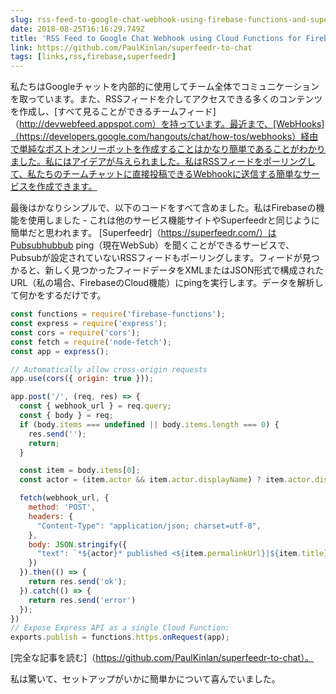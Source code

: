 ```yaml
---
slug: rss-feed-to-google-chat-webhook-using-firebase-functions-and-superfeedr
date: 2018-08-25T16:16:29.749Z
title: 'RSS Feed to Google Chat Webhook using Cloud Functions for Firebase and Superfeedr'
link: https://github.com/PaulKinlan/superfeedr-to-chat
tags: [links,rss,firebase,superfeedr]
---
```

私たちはGoogleチャットを内部的に使用してチーム全体でコミュニケーションを取っています。また、RSSフィードを介してアクセスできる多くのコンテンツを作成し、[すべて見ることができるチームフィード]（http://devwebfeed.appspot.com）を持っています。最近まで、[WebHooks]（https://developers.google.com/hangouts/chat/how-tos/webhooks）経由で単純なポストオンリーボットを作成することはかなり簡単であることがわかりました。私にはアイデアが与えられました。私はRSSフィードをポーリングして、私たちのチームチャットに直接投稿できるWebhookに送信する簡単なサービスを作成できます。

最後はかなりシンプルで、以下のコードをすべて含めました。私はFirebaseの機能を使用しました - これは他のサービス機能サイトやSuperfeedrと同じように簡単だと思われます。 [Superfeedr]（https://superfeedr.com/）はPubsubhubbub ping（現在WebSub）を聞くことができるサービスで、Pubsubが設定されていないRSSフィードもポーリングします。フィードが見つかると、新しく見つかったフィードデータをXMLまたはJSON形式で構成されたURL（私の場合、FirebaseのCloud機能）にpingを実行します。データを解析して何かをするだけです。


```javascript
const functions = require('firebase-functions');
const express = require('express');
const cors = require('cors');
const fetch = require('node-fetch');
const app = express();

// Automatically allow cross-origin requests
app.use(cors({ origin: true }));

app.post('/', (req, res) => {
  const { webhook_url } = req.query;
  const { body } = req;
  if (body.items === undefined || body.items.length === 0) {
    res.send('');
    return;
  }

  const item = body.items[0];
  const actor = (item.actor && item.actor.displayName) ? item.actor.displayName : body.title;

  fetch(webhook_url, {
    method: 'POST',
    headers: {
      "Content-Type": "application/json; charset=utf-8",
    },
    body: JSON.stringify({
      "text": `*${actor}* published <${item.permalinkUrl}|${item.title}>. Please consider <https://twitter.com/intent/tweet?url=${encodeURIComponent(body.items[0].permalinkUrl)}&text=${encodeURIComponent(body.items[0].title)}|Sharing it>.`
    })  
  }).then(() => {
    return res.send('ok');
  }).catch(() => {
    return res.send('error')
  });
})
// Expose Express API as a single Cloud Function:
exports.publish = functions.https.onRequest(app);
```


[完全な記事を読む]（https://github.com/PaulKinlan/superfeedr-to-chat）。

私は驚いて、セットアップがいかに簡単かについて喜んでいました。
